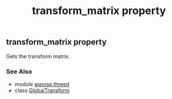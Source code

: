 ﻿---
title: transform_matrix property
second_title: Aspose.3D for Python via .NET API References
description: 
type: docs
weight: 60
url: /python-net/aspose.threed/globaltransform/transform_matrix/
is_root: false
---

## transform_matrix property


Gets the transform matrix.

### See Also
* module [aspose.threed](../../)
* class [GlobalTransform](/3d/python-net/aspose.threed/globaltransform)
